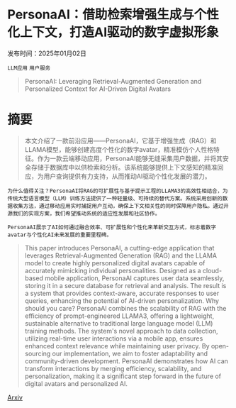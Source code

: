 # PersonaAI：借助检索增强生成与个性化上下文，打造AI驱动的数字虚拟形象

发布时间：2025年01月02日

`LLM应用` `用户服务`

> PersonaAI: Leveraging Retrieval-Augmented Generation and Personalized Context for AI-Driven Digital Avatars

# 摘要

> 本文介绍了一款前沿应用——PersonaAI，它基于增强生成（RAG）和LLAMA模型，能够创建高度个性化的数字avatar，精准模仿个人性格特征。作为一款云端移动应用，PersonaAI能够无缝采集用户数据，并将其安全存储于数据库中以供检索和分析。该系统能够提供上下文感知的精准回应，为用户查询提供有力支持，从而推动AI驱动个性化发展的潜力。

    为什么值得关注？PersonaAI将RAG的可扩展性与基于提示工程的LLAMA3的高效性相结合，为传统大型语言模型（LLM）训练方法提供了一种轻量级、可持续的替代方案。系统采用创新的数据收集方法，通过移动应用实时捕捉用户互动，确保上下文相关性的同时保障用户隐私。通过开源我们的实现方案，我们希望推动系统的适应性发展和社区协作。

    PersonaAI展示了AI如何通过融合效率、可扩展性和个性化来革新交互方式，标志着数字avatar与个性化AI未来发展的重要里程碑。

> This paper introduces PersonaAI, a cutting-edge application that leverages Retrieval-Augmented Generation (RAG) and the LLAMA model to create highly personalized digital avatars capable of accurately mimicking individual personalities. Designed as a cloud-based mobile application, PersonaAI captures user data seamlessly, storing it in a secure database for retrieval and analysis. The result is a system that provides context-aware, accurate responses to user queries, enhancing the potential of AI-driven personalization.
  Why should you care? PersonaAI combines the scalability of RAG with the efficiency of prompt-engineered LLAMA3, offering a lightweight, sustainable alternative to traditional large language model (LLM) training methods. The system's novel approach to data collection, utilizing real-time user interactions via a mobile app, ensures enhanced context relevance while maintaining user privacy. By open-sourcing our implementation, we aim to foster adaptability and community-driven development.
  PersonaAI demonstrates how AI can transform interactions by merging efficiency, scalability, and personalization, making it a significant step forward in the future of digital avatars and personalized AI.

[Arxiv](https://arxiv.org/abs/2503.15489)